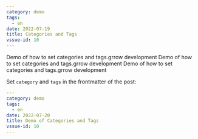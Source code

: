 ```yaml
---
category: demo
tags:
  - en
date: 2022-07-19
title: Categories and Tags
vssue-id: 10
---
```


Demo of how to set categories and tags.grrow development
Demo of how to set categories and tags.grrow development
Demo of how to set categories and tags.grrow development

<!-- more -->

Set `category` and `tags` in the frontmatter of the post:

```yaml {2-4}
---
category: demo
tags:
  - en
date: 2022-07-20
title: Demo of Categories and Tags
vssue-id: 10
---
```
